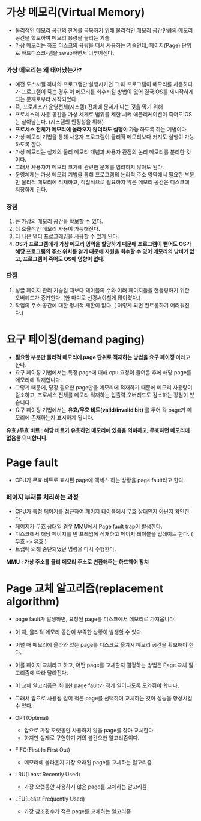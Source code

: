 <h1> 가상 메모리(Virtual Memory) </h1>

- 물리적인 메모리 공간의 한계를 극복하기 위해 물리적인 메모리 공간만큼의 메모리 공간을 학보하여 메모리 용량을 늘리는 기술
- 가상 메모리는 하드 디스크의 용량을 떼서 사용하는 기술인데, 페이지(Page) 단위로 하드디스크-램을 swap하면서 이루어진다.

<h3> 가상 메모리는 왜 태어났는가? </h3>

- 예전 도스시절 하나의 프로그램만 실행시키던 그 때 프로그램이 메모리를 사용하다가 프로그램이 죽는 경우 이 메모리를 회수시킬 방법이 없어 결국 OS를 재시작하게 되는 문제로부터 시작되었다.
- 즉, 프로세스가 운영전체(시스템) 전체에 문제가 나는 것을 막기 위해
- 프로세스의 사용 공간을 가상 세계로 범위를 제한 시켜 애플리케이션이 죽어도 OS는 살아남는다. (시스템의 안정성을 위해)
- <b> 프로세스 전체가 메모리에 올라오지 않더라도 실행이 가능 </b> 하도록 하는 기법이다.
- 가상 메모리 기법을 통해 사용자 프로그램이 물리적 메모리보다 커져도 실행이 가능하도록 한다.
- 가상 메모리는 실제의 물리 메모리 개념과 사용자 관점의 논리 메모리를 분리한 것이다.
- 그래서 사용자가 메모리 크기에 관련한 문제를 염려하지 않아도 된다.
- 운영체제는 가상 메모리 기법을 통해 프로그램의 논리적 주소 영역에서 필요한 부분만 물리적 메모리에 적재하고, 직접적으로 필요하지 않은 메모리 공간은 디스크에 저장하게 된다.

<h3> 장점 </h3>

1. 큰 가상의 메모리 공간을 확보할 수 있다.
2. 더 효율적인 메모리 사용이 가능해진다.
3. 더 나은 멀티 프로그래밍을 사용할 수 있게 된다.
4. <b> OS가 프로그램에게 가상 메모리 영역을 할당하기 때문에 프로그램이 뻗어도 OS가 해당 프로그램의 주소 위치를 알기 때문에 자원을 회수할 수 있어 메모리의 낭비가 없고, 프로그램이 죽어도 OS에 영향이 없다. </b>

<h3> 단점 </h3>

1. 싱글 페이지 관리 기술일 때보다 테이블의 수와 여러 페이지들을 핸들링하기 위한 오버헤드가 증가한다. (한 마디로 신경써야할게 많아졌다.)
2. 작업의 주소 공간에 대한 명시적 제한이 없다. ( 이렇게 되면 컨트롤하기 어려워진다.)

<h1> 요구 페이징(demand paging) </h1>

- <b> 필요한 부분만 물리적 메모리에 page 단위로 적재하는 방법을 요구 페이징 </b> 이라고 한다.
- 요구 페이징 기법에서는 특정 page에 대해 cpu 요청이 들어온 후에 해당 page를 메모리에 적재합니다.
- 그렇기 때문에, 당장 필요한 page만을 메모리에 적재하기 때문에 메모리 사용량이 감소하고, 프로세스 전체를 메모리 적재하는 입출력 오버헤드도 감소하는 장점이 있습니다.
- 요구 페이징 기법에서는 <b> 유효/무효 비트(valid/invalid bit) </b> 를 두어 각 page가 메모리에 존재하는지 표시하게 됩니다.

<b> 유효 /무효 비트 : 해당 비트가 유효하면 메모리에 있음을 의미하고, 무효하면 메모리에 없음을 의미합니다. </b>

<h1> Page fault </h1>

- CPU가 무효 비트로 표시된 page에 액세스 하는 상황을 page fault라고 한다.

<h3> 페이지 부재를 처리하는 과정 </h3>

- CPU가 특정 페이지를 접근하여 페이지 테이블에서 무효 상태인지 아닌지 확인한다.
- 페이지가 무효 상태일 경우 MMU에서 Page fault trap이 발생한다.
- 디스크에서 해당 페이지를 빈 프레임에 적재하고 페이지 테이블을 업데이트 한다. ( 무효 -> 유효 )
- 트랩에 의해 중단되었던 명령을 다시 수행한다.

<b> MMU : 가상 주소를 물리 메모리 주소로 변환해주는 하드웨어 장치 </b>

<h1> Page 교체 알고리즘(replacement algorithm) </h1>

- page fault가 발생하면, 요청된 page를 디스크에서 메모리로 가져옵니다.
- 이 때, 물리적 메모리 공간이 부족한 상황이 발생할 수 있다.
- 이럴 때 메모리에 올라와 있는 page를 디스크로 옮겨서 메모리 공간을 확보해야 한다.
- 이를 페이지 교체라고 하고, 어떤 page를 교체할지 결정하는 방법은 Page 교체 알고리즘에 따라 달라진다.
- 이 교체 알고리즘은 최대한 page fault가 적게 일어나도록 도와줘야 합니다.
- 그래서 앞으로 사용될 일이 적은 page를 선택하여 교체하는 것이 성능을 향상시킬 수 있다.

- OPT(Optimal)
  - 앞으로 가장 오랫동안 사용하지 않을 page를 찾아 교체한다.
  - 하지만 실제로 구현하기 거의 불간으한 알고리즘이다.
- FIFO(First In First Out)
  - 메모리에 올라온지 가장 오래된 page를 교체하는 알고리즘
- LRU(Least Recently Used)
  - 가장 오랫동안 사용하지 않은 page를 교체하는 알고리즘
- LFU(Least Frequently Used)
  - 가장 참조횟수가 적은 page를 교체하는 알고리즘
